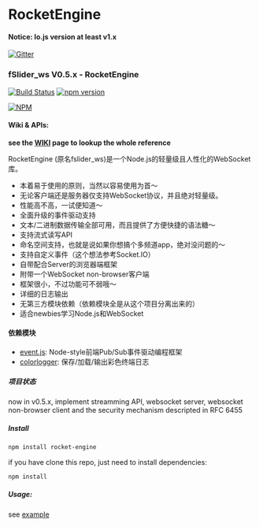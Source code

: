 RocketEngine
===

#### Notice: Io.js version at least v1.x

[![Gitter](https://badges.gitter.im/Join%20Chat.svg)](https://gitter.im/abbshr/RocketEngine?utm_source=badge&utm_medium=badge&utm_campaign=pr-badge&utm_content=badge)

### fSlider_ws V0.5.x - RocketEngine

[![Build Status](https://travis-ci.org/abbshr/RocketEngine.svg?branch=master)](https://travis-ci.org/abbshr/RocketEngine)
[![npm version](https://badge.fury.io/js/rocket-engine.svg)](http://badge.fury.io/js/rocket-engine)

[![NPM](https://nodei.co/npm/rocket-engine.png?downloads=true&downloadRank=true&stars=true)](https://nodei.co/npm/rocket-engine/)

#### Wiki & APIs:
**see the [WIKI](https://github.com/abbshr/RocketEngine/wiki/RocketEngine-V0.4.x--%E4%B8%AD%E6%96%87%E7%89%88Wiki) page to lookup the whole reference**

RocketEngine (原名fslider_ws)是一个Node.js的轻量级且人性化的WebSocket库。

+ 本着易于使用的原则，当然以容易使用为首～
+ 无论客户端还是服务器仅支持WebSocket协议，并且绝对轻量级。
+ 性能高不高，一试便知道～
+ 全面升级的事件驱动支持
+ 文本/二进制数据传输全部可用，而且提供了方便快捷的语法糖～
+ 支持流式读写API
+ 命名空间支持，也就是说如果你想搞个多频道app，绝对没问题的～
+ 支持自定义事件（这个想法参考Socket.IO）
+ 自带配合Server的浏览器端框架
+ 附带一个WebSocket non-browser客户端
+ 框架很小，不过功能可不弱哦～
+ 详细的日志输出
+ 无第三方模块依赖（依赖模块全是从这个项目分离出来的）
+ 适合newbies学习Node.js和WebSocket

#### 依赖模块

+ [event.js](https://github.com/abbshr/event.js): Node-style前端Pub/Sub事件驱动编程框架
+ [colorlogger](https://github.com/abbshr/colorlogger): 保存/加载/输出彩色终端日志

##### 项目状态

now in v0.5.x, implement streamming API, websocket server, websocket non-browser client and the security mechanism descripted in RFC 6455

##### Install

```sh
npm install rocket-engine
```

if you have clone this repo, just need to install dependencies:

```sh
npm install
```

##### Usage:

see [example](https://github.com/abbshr/RocketEngine/tree/v0.5/example)
